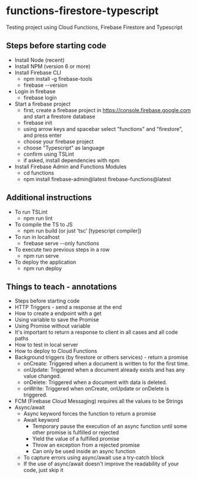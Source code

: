 # functions-firestore-typescript
Testing project using Cloud Functions, Firebase Firestore and Typescript

## Steps before starting code
- Install Node (recent)
- Install NPM (version 6 or more)
- Install Firebase CLI
    - npm install -g firebase-tools
    - firebase --version
- Login in firebase
    - firebase login
- Start a firebase project
    - first, create a firebase project in https://console.firebase.google.com and start a firestore database
    - firebase init
    - using arrow keys and spacebar select "functions" and "firestore", and press enter
    - choose your firebase project
    - choose "Typescript" as language
    - confirm using TSLint
    - if asked, install dependencies with npm
- Install Firebase Admin and Functions Modules
    - cd functions
    - npm install firebase-admin@latest firebase-functions@latest

## Additional instructions
- To run TSLint
    - npm run lint
- To compile the TS to JS
    - npm run build (or just 'tsc' [typescript compiler])
- To run in localhost
    - firebase serve --only functions
- To execute two previous steps in a row
    - npm run serve
- To deploy the application
    - npm run deploy

## Things to teach - annotations
- Steps before starting code
- HTTP Triggers - send a response at the end
- How to create a endpoint with a get
- Using variable to save the Promise
- Using Promise without variable
- It's important to return a response to client in all cases and all code paths
- How to test in local server
- How to deploy to Cloud Functions
- Background triggers (by firestore or others services) - return a promise
    - onCreate: Triggered when a document is written to for the first time.
    - onUpdate: Triggered when a document already exists and has any value changed.
    - onDelete: Triggered when a document with data is deleted.
    - onWrite:  Triggered when onCreate, onUpdate or onDelete is triggered.
- FCM (Firebase Cloud Messaging) requires all the values to be Strings
- Async/await
    - Async keyword forces the function to return a promise
    - Await keyword
        - Temporary pause the execution of an async function until some other promise is fulfilled or rejected
        - Yield the value of a fulfilled promise
        - Throw an exception from a rejected promise
        - Can only be used inside an async function
    - To capture errors using async/await use a try-catch block
    - If the use of async/await doesn't improve the readability of your code, just skip it
